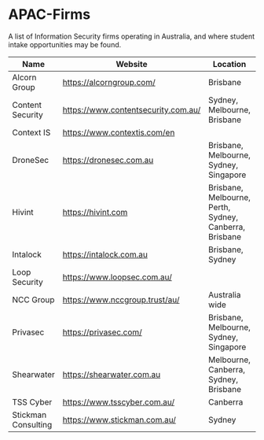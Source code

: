 # APAC-Firms
A list of Information Security firms operating in Australia, and where student intake opportunities may be found.

| Name             | Website                            | Location                              | Notes                            |
| -----------------|------------------------------------|---------------------------------------|----------------------------------|
| Alcorn Group     | https://alcorngroup.com/           | Brisbane                              | Student intakes in Brisbane                                 |
| Content Security |https://www.contentsecurity.com.au/ | Sydney, Melbourne, Brisbane           | Infrequent Student Intakes       |
| Context IS       | https://www.contextis.com/en       |                                       |                                  |
| DroneSec         | https://dronesec.com.au            | Brisbane, Melbourne, Sydney, Singapore| Intern and Graduate Intakes      |
| Hivint           | https://hivint.com                 | Brisbane, Melbourne, Perth, Sydney, Canberra, Brisbane | Intern and inferequent grad intakes |
| Intalock         | https://intalock.com.au            | Brisbane, Sydney                      |                                  |
| Loop Security    | https://www.loopsec.com.au/        |                                       |                                  |
| NCC Group        | https://www.nccgroup.trust/au/     | Australia wide                        | Student intake program in Sydney |
| Privasec         | https://privasec.com/              | Brisbane, Melbourne, Sydney, Singapore| Grad, Hackcelerator Program (https://red.privasec.com/careers/hackcelerator) |
| Shearwater       | https://shearwater.com.au          | Melbourne, Canberra, Sydney, Brisbane |                                  |
| TSS Cyber        | https://www.tsscyber.com.au/       | Canberra                              | Limited Student intakes in Brisbane                        |
| Stickman Consulting | https://www.stickman.com.au/    | Sydney                                | 
